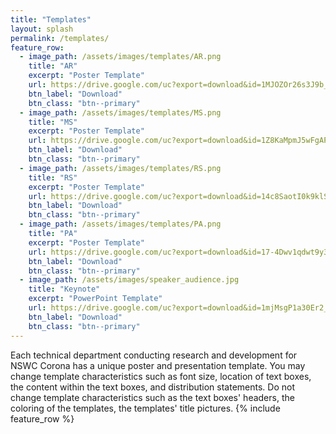 ```yaml
---
title: "Templates"
layout: splash
permalink: /templates/
feature_row:
  - image_path: /assets/images/templates/AR.png
    title: "AR"
    excerpt: "Poster Template"
    url: https://drive.google.com/uc?export=download&id=1MJOZOr26s3J9b_T8x8BbAPV8qf712CMI
    btn_label: "Download"
    btn_class: "btn--primary"
  - image_path: /assets/images/templates/MS.png
    title: "MS"
    excerpt: "Poster Template"
    url: https://drive.google.com/uc?export=download&id=1Z8KaMpmJ5wFgAP_D6hmDOKEFBlHR51uA
    btn_label: "Download"
    btn_class: "btn--primary"
  - image_path: /assets/images/templates/RS.png
    title: "RS"
    excerpt: "Poster Template"
    url: https://drive.google.com/uc?export=download&id=14c8SaotI0k9klS3xztJoRbVWoh396NfU
    btn_label: "Download"
    btn_class: "btn--primary"
  - image_path: /assets/images/templates/PA.png
    title: "PA"
    excerpt: "Poster Template"
    url: https://drive.google.com/uc?export=download&id=17-4Dwv1qdwt9y3Yhcp7o2GhU7Czv3Huz
    btn_label: "Download"
    btn_class: "btn--primary"
  - image_path: /assets/images/speaker_audience.jpg
    title: "Keynote"
    excerpt: "PowerPoint Template"
    url: https://drive.google.com/uc?export=download&id=1mjMsgP1a30Er2_-ASdMzaxVOtbQ_NZAJ
    btn_label: "Download"
    btn_class: "btn--primary"
---
```

Each technical department conducting research and development for NSWC Corona has a unique poster and presentation template. You may change template characteristics such  as font size, location of text boxes, the content within the text boxes, and distribution statements. Do not change template characteristics such as the text boxes' headers, the coloring of the templates, the templates' title pictures.
{% include feature_row %}
